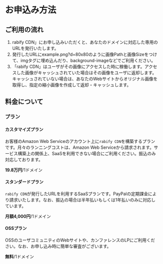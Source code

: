 # お申込み方法

## ご利用の流れ
1. rabify CDN」にお申し込みいただくと、あなたのドメインに対応した専用のURLを発行いたします。
2. 発行したURLにexample.png?d=80x80のように画像Pathと画像Sizeをつけて、imgタグに埋め込んだり、background-imageなどでご利用ください。
3. 「rabify CDN」はユーザがその画像にアクセスした時に稼働します。アクセスした画像がキャッシュされていた場合はその画像をユーザに返却します。 キャッシュされていない場合は、あなたのWebサイトからオリジナル画像を取得し、指定の縮小画像を作成して返却・キャッシュします。

## 料金について
### プラン
#### カスタマイズプラン
お客様のAmazon Web Serviceのアカウント上に`rabify CDN`を構築するプランです。月々のランニングコストは、Amazon Web Serviceから請求されます。サービス構築上の関係上、SaaSを利用できない場合にご利用ください。振込のみ対応しております。

__19.8万円__/1ドメイン

#### スタンダードプラン
`rabify CDN`が発行したURLを利用するSaaSプランです。PayPalの定期課金により請求いたします。なお、振込の場合は半年払いもしくは1年払いのみに対応しています。

__月額4,000円__/1ドメイン

#### OSSプラン
OSSのユーザコミュニティのWebサイトや、カンファレンスのLPにご利用ください。なお、お申し込み時に簡単な審査がございます。

__無料__/1ドメイン
